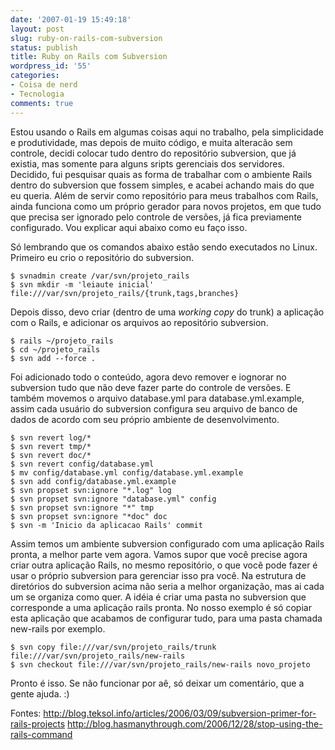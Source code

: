 ```yaml
---
date: '2007-01-19 15:49:18'
layout: post
slug: ruby-on-rails-com-subversion
status: publish
title: Ruby on Rails com Subversion
wordpress_id: '55'
categories:
- Coisa de nerd
- Tecnologia
comments: true
---
```


Estou usando o Rails em algumas coisas aqui no trabalho, pela simplicidade e produtividade, mas depois de muito código, e muita alteracão sem controle, decidi colocar tudo dentro do repositório subversion, que já existia, mas somente para alguns sripts gerenciais dos servidores.
Decidido, fui pesquisar quais as forma de trabalhar com o ambiente Rails dentro do subversion que fossem simples, e acabei achando mais do que eu queria. Além de servir como repositório para meus trabalhos com Rails, ainda funciona como um próprio gerador  para novos projetos, em que tudo que precisa ser ignorado pelo controle de versões, já fica previamente configurado. Vou explicar aqui abaixo como eu faço isso.

Só lembrando que os comandos abaixo estão sendo executados no Linux.
Primeiro eu crio o repositório do subversion.

    
    $ svnadmin create /var/svn/projeto_rails
    $ svn mkdir -m 'leiaute inicial' file:///var/svn/projeto_rails/{trunk,tags,branches}


Depois disso, devo criar (dentro de uma _working copy_ do trunk) a aplicação com o Rails, e adicionar os arquivos ao repositório subversion.

    
    $ rails ~/projeto_rails
    $ cd ~/projeto_rails
    $ svn add --force .


Foi adicionado todo o conteúdo, agora devo remover e iognorar no  subversion tudo que não deve fazer parte do controle de versões. E também movemos o arquivo database.yml para database.yml.example, assim cada usuário do subversion configura seu arquivo de banco de dados de acordo com seu próprio ambiente de desenvolvimento.

    
    $ svn revert log/*
    $ svn revert tmp/*
    $ svn revert doc/*
    $ svn revert config/database.yml
    $ mv config/database.yml config/database.yml.example
    $ svn add config/database.yml.example
    $ svn propset svn:ignore "*.log" log
    $ svn propset svn:ignore "database.yml" config
    $ svn propset svn:ignore "*" tmp
    $ svn propset svn:ignore "*doc" doc
    $ svn -m 'Inicio da aplicacao Rails' commit


Assim temos um ambiente subversion configurado com uma aplicação Rails pronta, a melhor parte vem agora.
Vamos supor que você precise agora criar outra aplicação Rails, no mesmo repositório, o que você pode fazer é usar o próprio subversion para gerenciar isso pra você. Na estrutura de diretórios do subversion acima não seria a melhor organização, mas ai cada um se organiza como quer. A idéia é criar uma pasta no subversion que corresponde a uma aplicação rails pronta. No nosso exemplo é só copiar esta aplicação que acabamos de configurar tudo, para uma pasta chamada new-rails por exemplo.

    
    $ svn copy file:///var/svn/projeto_rails/trunk file:///var/svn/projeto_rails/new-rails
    $ svn checkout file:///var/svn/projeto_rails/new-rails novo_projeto


Pronto é isso. Se não funcionar por aê, só deixar um comentário, que a gente ajuda. :)

Fontes:
http://blog.teksol.info/articles/2006/03/09/subversion-primer-for-rails-projects
http://blog.hasmanythrough.com/2006/12/28/stop-using-the-rails-command
